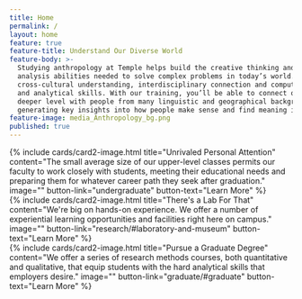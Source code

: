 ```yaml
---
title: Home
permalink: /
layout: home
feature: true
feature-title: Understand Our Diverse World
feature-body: >-
  Studying anthropology at Temple helps build the creative thinking and critical
  analysis abilities needed to solve complex problems in today’s world. We teach
  cross-cultural understanding, interdisciplinary connection and computational
  and analytical skills. With our training, you’ll be able to connect on a
  deeper level with people from many linguistic and geographical backgrounds,
  generating key insights into how people make sense and find meaning in their worlds.
feature-image: media_Anthropology_bg.png
published: true
---
```


<div class="row row-wide">
  <div class="col m12 l4">{% include cards/card2-image.html 
    title="Unrivaled Personal Attention" 
    content="The small average size of our upper-level classes permits our faculty to work closely with students, meeting their educational needs and preparing them for whatever career path they seek after graduation."
    image="" 
    button-link="undergraduate" 
    button-text="Learn More" %}
  </div>
  <div class="row row-wide">
    <div class="col m12 l4">{% include cards/card2-image.html 
      title="There's a Lab For That" 
      content="We're big on hands-on experience. We offer a number of experiential learning opportunities and facilities right here on campus."
      image="" 
      button-link="research/#laboratory-and-museum" 
      button-text="Learn More" %}
    </div>
    <div class="row row-wide">
      <div class="col m12 l4">{% include cards/card2-image.html 
        title="Pursue a Graduate Degree" 
        content="We offer a series of research methods courses, both quantitative and qualitative, that equip students with the hard analytical skills that employers desire." 
        image="" 
        button-link="graduate/#graduate" 
        button-text="Learn More" %}
      </div>
</div>
